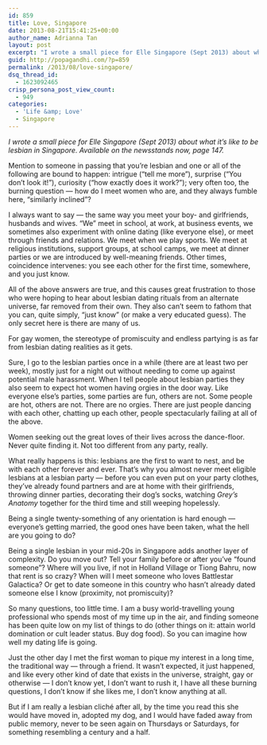 ```yaml
---
id: 859
title: Love, Singapore
date: 2013-08-21T15:41:25+00:00
author_name: Adrianna Tan
layout: post
excerpt: "I wrote a small piece for Elle Singapore (Sept 2013) about what it's like to be lesbian in Singapore."
guid: http://popagandhi.com/?p=859
permalink: /2013/08/love-singapore/
dsq_thread_id:
  - 1623092465
crisp_persona_post_view_count:
  - 949
categories:
  - 'Life &amp; Love'
  - Singapore
---
```

_I wrote a small piece for Elle Singapore (Sept 2013) about what it&#8217;s like to be lesbian in Singapore. Available on the newsstands now, page 147._

Mention to someone in passing that you&#8217;re lesbian and one or all of the following are bound to happen: intrigue (&#8220;tell me more&#8221;), surprise (&#8220;You don&#8217;t look it!&#8221;), curiosity (&#8220;how exactly does it work?&#8221;); very often too, the burning question — how do I meet women who are, and they always fumble here, &#8220;similarly inclined&#8221;?

I always want to say — the same way you meet your boy- and girlfriends, husbands and wives. &#8220;We&#8221; meet in school, at work, at business events, we sometimes also experiment with online dating (like everyone else), or meet through friends and relations. We meet when we play sports. We meet at religious institutions, support groups, at school camps, we meet at dinner parties or we are introduced by well-meaning friends. Other times, coincidence intervenes: you see each other for the first time, somewhere, and you just know.

All of the above answers are true, and this causes great frustration to those who were hoping to hear about lesbian dating rituals from an alternate universe, far removed from their own. They also can&#8217;t seem to fathom that you can, quite simply, &#8220;just know&#8221; (or make a very educated guess). The only secret here is there are many of us.

For gay women, the stereotype of promiscuity and endless partying is as far from lesbian dating realities as it gets.

Sure, I go to the lesbian parties once in a while (there are at least two per week), mostly just for a night out without needing to come up against potential male harassment. When I tell people about lesbian parties they also seem to expect hot women having orgies in the door way. Like everyone else&#8217;s parties, some parties are fun, others are not. Some people are hot, others are not. There are no orgies. There are just people dancing with each other, chatting up each other, people spectacularly failing at all of the above.

Women seeking out the great loves of their lives across the dance-floor. Never quite finding it. Not too different from any party, really.

What really happens is this: lesbians are the first to want to nest, and be with each other forever and ever. That&#8217;s why you almost never meet eligible lesbians at a lesbian party — before you can even put on your party clothes, they&#8217;ve already found partners and are at home with their girlfriends, throwing dinner parties, decorating their dog&#8217;s socks, watching _Grey&#8217;s Anatomy_ together for the third time and still weeping hopelessly.

Being a single twenty-something of any orientation is hard enough —everyone&#8217;s getting married, the good ones have been taken, what the hell are you going to do?

Being a single lesbian in your mid-20s in Singapore adds another layer of complexity. Do you move out? Tell your family before or after you&#8217;ve &#8220;found someone&#8221;? Where will you live, if not in Holland Village or Tiong Bahru, now that rent is so crazy? When will I meet someone who loves Battlestar Galactica? Or get to date someone in this country who hasn&#8217;t already dated someone else I know (proximity, not promiscuity)?

So many questions, too little time. I am a busy world-travelling young professional who spends most of my time up in the air, and finding someone has been quite low on my list of things to do (other things on it: attain world domination or cult leader status. Buy dog food). So you can imagine how well my dating life is going.

Just the other day I met the first woman to pique my interest in a long time, the traditional way — through a friend. It wasn&#8217;t expected, it just happened, and like every other kind of date that exists in the universe, straight, gay or otherwise — I don&#8217;t know yet, I don&#8217;t want to rush it, I have all these burning questions, I don&#8217;t know if she likes me, I don&#8217;t know anything at all.

But if I am really a lesbian cliché after all, by the time you read this she would have moved in, adopted my dog, and I would have faded away from public memory, never to be seen again on Thursdays or Saturdays, for something resembling a century and a half.
